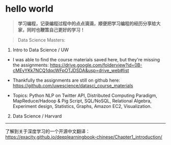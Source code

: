 # hello world
>**学习编程，记录编程过程中的点点滴滴，顺便把学习编程的经历分享给大家，同时也鞭策自己更好的学习！**

> Data Science Masters:
1. Intro to Data Science / UW

- I was able to find the course materials saved here, but they're missing the assignments:
https://drive.google.com/folderview?id=0B-cMEyYKk7NCQ1dqcWFpOTJDSDA&usp=drive_web#list

- Thankfully the assignments are still on github here:
https://github.com/uwescience/datasci_course_materials

- Topics: Python NLP on Twitter API, Distributed Computing Paradigm, MapReduce/Hadoop & Pig Script, SQL/NoSQL, Relational Algebra, Experiment design, Statistics, Graphs, Amazon EC2, Visualization.

2. Data Science / Harvard

-------------------------------------------

了解到关于深度学习的一个开源中文翻译：https://exacity.github.io/deeplearningbook-chinese/Chapter1_introduction/

